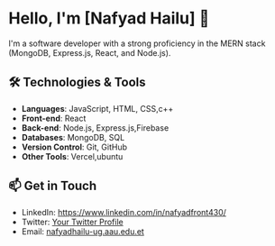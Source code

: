 # Hello, I'm [Nafyad Hailu] 👋

I'm a software developer with a strong proficiency in the MERN stack (MongoDB, Express.js, React, and Node.js).

## 🛠️ Technologies & Tools

- **Languages**: JavaScript, HTML, CSS,c++
- **Front-end**: React
- **Back-end**: Node.js, Express.js,Firebase
- **Databases**: MongoDB, SQL
- **Version Control**: Git, GitHub
- **Other Tools**: Vercel,ubuntu


## 📫 Get in Touch

- LinkedIn: https://www.linkedin.com/in/nafyadfront430/
- Twitter: [Your Twitter Profile](link-to-twitter)
- Email: [nafyadhailu-ug.aau.edu.et](mailto:nafyadhailu-ug.aau.edu.et)

